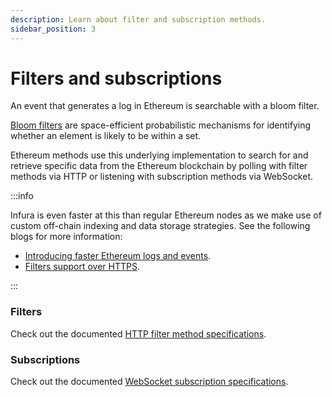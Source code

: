 ```yaml
---
description: Learn about filter and subscription methods.
sidebar_position: 3
---
```


# Filters and subscriptions

An event that generates a log in Ethereum is searchable with a bloom filter.

[Bloom filters](https://en.wikipedia.org/wiki/Bloom_filter) are space-efficient probabilistic mechanisms for identifying whether an element is likely to be within a set.

Ethereum methods use this underlying implementation to search for and retrieve specific data from the Ethereum blockchain by polling with filter methods via HTTP or listening with subscription methods via WebSocket.

:::info

Infura is even faster at this than regular Ethereum nodes as we make use of custom off-chain indexing and data storage strategies. See the following blogs for more information:

- [Introducing faster Ethereum logs and events](https://blog.infura.io/post/faster-logs-and-events-e43e2fa13773).
- [Filters support over HTTPS](https://blog.infura.io/post/filters-support-over-https).

:::

### Filters

Check out the documented [HTTP filter method specifications](../../json-rpc-methods/filter-methods/).

### Subscriptions

Check out the documented [WebSocket subscription specifications](../json-rpc-methods/subscription-methods/).
